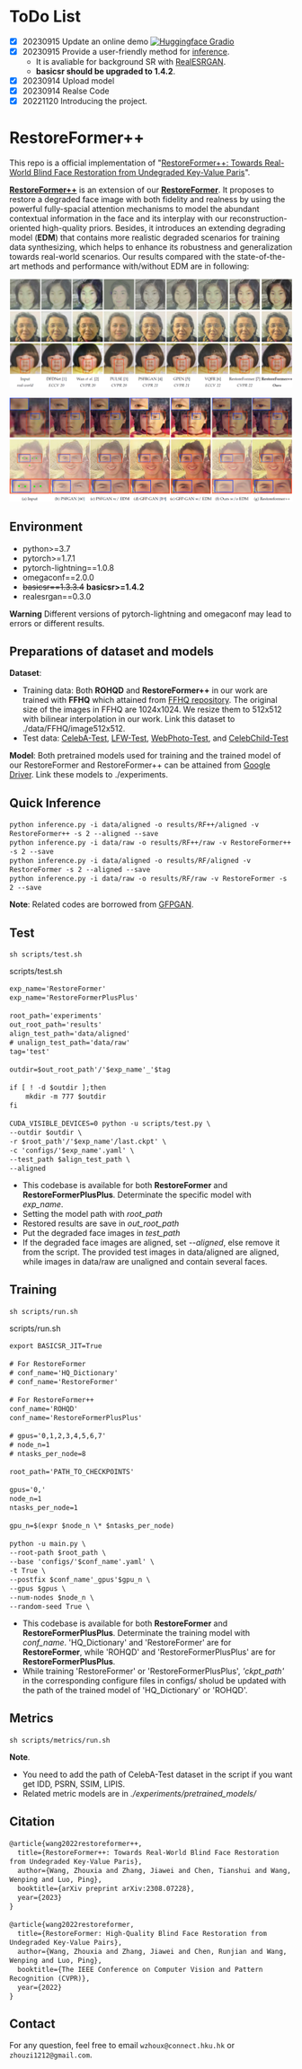 # ToDo List

- [x] 20230915 Update an online demo [![Huggingface Gradio](https://img.shields.io/static/v1?label=Demo&message=Huggingface%20Gradio&color=orange)](https://huggingface.co/spaces/wzhouxiff/RestoreFormerPlusPlus)
- [x] 20230915 Provide a user-friendly method for [inference](#inference).
    - It is avaliable for background SR with [RealESRGAN](https://github.com/xinntao/Real-ESRGAN).
    - **basicsr should be upgraded to 1.4.2**.
- [x] 20230914 Upload model
- [x] 20230914 Realse Code
- [x] 20221120 Introducing the project.

# RestoreFormer++

This repo is a official implementation of "[RestoreFormer++: Towards Real-World Blind Face Restoration from Undegraded Key-Value Paris](https://arxiv.org/pdf/2308.07228.pdf)". 



[**RestoreFormer++**](https://arxiv.org/pdf/2308.07228.pdf) is an extension of our [**RestoreFormer**](https://openaccess.thecvf.com/content/CVPR2022/papers/Wang_RestoreFormer_High-Quality_Blind_Face_Restoration_From_Undegraded_Key-Value_Pairs_CVPR_2022_paper.pdf). It proposes to restore a degraded face image with both fidelity and realness by using the powerful fully-spacial attention mechanisms to model the abundant contextual information in the face and its interplay with our reconstruction-oriented high-quality priors. Besides, it introduces an extending degrading model (**EDM**) that contains more realistic degraded scenarios for training data synthesizing, which helps to enhance its robustness and generalization towards real-world scenarios. Our results compared with the state-of-the-art methods and performance with/without EDM are in following:

![images/fig1.png](images/fig1.png)

![images/fig3.png](images/fig3.png)

## Environment

- python>=3.7
- pytorch>=1.7.1
- pytorch-lightning==1.0.8
- omegaconf==2.0.0
- ~~basicsr==1.3.3.4~~ **basicsr>=1.4.2**
- realesrgan==0.3.0

**Warning** Different versions of pytorch-lightning and omegaconf may lead to errors or different results.

## Preparations of dataset and models

**Dataset**: 
- Training data: Both **ROHQD** and **RestoreFormer++** in our work are trained with **FFHQ** which attained from [FFHQ repository](https://github.com/NVlabs/ffhq-dataset). The original size of the images in FFHQ are 1024x1024. We resize them to 512x512 with bilinear interpolation in our work. Link this dataset to ./data/FFHQ/image512x512.
- <a id="testset">Test data</a>: [CelebA-Test](https://pan.baidu.com/s/1iUvBBFMkjgPcWrhZlZY2og?pwd=test), [LFW-Test](http://vis-www.cs.umass.edu/lfw/#views), [WebPhoto-Test](https://xinntao.github.io/projects/gfpgan), and [CelebChild-Test](https://xinntao.github.io/projects/gfpgan)

**Model**: 
Both pretrained models used for training and the trained model of our RestoreFormer and RestoreFormer++ can be attained from [Google Driver](https://connecthkuhk-my.sharepoint.com/:f:/g/personal/wzhoux_connect_hku_hk/EkZhGsLBtONKsLlWRmf6g7AB_VOA_6XAKmYUXLGKuNBsHQ?e=ic2LPl). Link these models to ./experiments.

<!-- ## <a id="metrics">Metrics</a> -->
<h2 id="inference">Quick Inference</h2>

    python inference.py -i data/aligned -o results/RF++/aligned -v RestoreFormer++ -s 2 --aligned --save
    python inference.py -i data/raw -o results/RF++/raw -v RestoreFormer++ -s 2 --save
    python inference.py -i data/aligned -o results/RF/aligned -v RestoreFormer -s 2 --aligned --save
    python inference.py -i data/raw -o results/RF/raw -v RestoreFormer -s 2 --save

**Note**: Related codes are borrowed from [GFPGAN](https://github.com/TencentARC/GFPGAN). 

## Test
    sh scripts/test.sh

scripts/test.sh

    exp_name='RestoreFormer'
    exp_name='RestoreFormerPlusPlus'

    root_path='experiments'
    out_root_path='results'
    align_test_path='data/aligned'
    # unalign_test_path='data/raw'
    tag='test'

    outdir=$out_root_path'/'$exp_name'_'$tag

    if [ ! -d $outdir ];then
        mkdir -m 777 $outdir
    fi

    CUDA_VISIBLE_DEVICES=0 python -u scripts/test.py \
    --outdir $outdir \
    -r $root_path'/'$exp_name'/last.ckpt' \
    -c 'configs/'$exp_name'.yaml' \
    --test_path $align_test_path \
    --aligned


- This codebase is available for both **RestoreFormer** and **RestoreFormerPlusPlus**. Determinate the specific model with *exp_name*.
- Setting the model path with *root_path*
- Restored results are save in *out_root_path*
- Put the degraded face images in *test_path*
- If the degraded face images are aligned, set *--aligned*, else remove it from the script. The provided test images in data/aligned are aligned, while images in data/raw are unaligned and contain several faces.

## Training
    sh scripts/run.sh

scripts/run.sh

    export BASICSR_JIT=True

    # For RestoreFormer
    # conf_name='HQ_Dictionary'
    # conf_name='RestoreFormer'

    # For RestoreFormer++
    conf_name='ROHQD'
    conf_name='RestoreFormerPlusPlus'

    # gpus='0,1,2,3,4,5,6,7'
    # node_n=1
    # ntasks_per_node=8

    root_path='PATH_TO_CHECKPOINTS'

    gpus='0,'
    node_n=1
    ntasks_per_node=1

    gpu_n=$(expr $node_n \* $ntasks_per_node)

    python -u main.py \
    --root-path $root_path \
    --base 'configs/'$conf_name'.yaml' \
    -t True \
    --postfix $conf_name'_gpus'$gpu_n \
    --gpus $gpus \
    --num-nodes $node_n \
    --random-seed True \

- This codebase is available for both **RestoreFormer** and **RestoreFormerPlusPlus**. Determinate the training model with *conf_name*. 'HQ_Dictionary' and 'RestoreFormer' are for **RestoreFormer**, while 'ROHQD' and 'RestoreFormerPlusPlus' are for **RestoreFormerPlusPlus**.
- While training 'RestoreFormer' or 'RestoreFormerPlusPlus', *'ckpt_path'* in the corresponding configure files in configs/ sholud be updated with the path of the trained model of 'HQ_Dictionary' or 'ROHQD'.

<!-- ## <a id="metrics">Metrics</a> -->
## Metrics
    sh scripts/metrics/run.sh
    
**Note**. 
- You need to add the path of CelebA-Test dataset in the script if you want get IDD, PSRN, SSIM, LIPIS.
- Related metric models are in *./experiments/pretrained_models/*

## Citation
    @article{wang2022restoreformer++,
      title={RestoreFormer++: Towards Real-World Blind Face Restoration from Undegraded Key-Value Paris},
      author={Wang, Zhouxia and Zhang, Jiawei and Chen, Tianshui and Wang, Wenping and Luo, Ping},
      booktitle={arXiv preprint arXiv:2308.07228},
      year={2023}
    }

    @article{wang2022restoreformer,
      title={RestoreFormer: High-Quality Blind Face Restoration from Undegraded Key-Value Pairs},
      author={Wang, Zhouxia and Zhang, Jiawei and Chen, Runjian and Wang, Wenping and Luo, Ping},
      booktitle={The IEEE Conference on Computer Vision and Pattern Recognition (CVPR)},
      year={2022}
    }

<!-- ## Acknowledgement
We thank everyone who makes their code and models available, especially [Taming Transformer](https://github.com/CompVis/taming-transformers), [basicsr](https://github.com/XPixelGroup/BasicSR), and [GFPGAN](https://github.com/TencentARC/GFPGAN). -->

## Contact
For any question, feel free to email `wzhoux@connect.hku.hk` or `zhouzi1212@gmail.com`.